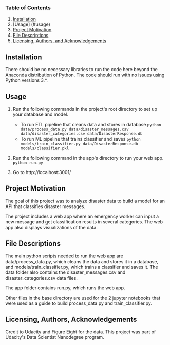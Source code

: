 ### Table of Contents

1. [Installation](#installation)
2. [Usage] (#usage)
3. [Project Motivation](#motivation)
4. [File Descriptions](#files)
6. [Licensing, Authors, and Acknowledgements](#licensing)

## Installation <a name="installation"></a>

There should be no necessary libraries to run the code here beyond the Anaconda distribution of Python.  The code should run with no issues using Python versions 3.*.

## Usage <a name="usage"></a>

1. Run the following commands in the project's root directory to set up your database and model.

    - To run ETL pipeline that cleans data and stores in database
        `python data/process_data.py data/disaster_messages.csv data/disaster_categories.csv data/DisasterResponse.db`
    - To run ML pipeline that trains classifier and saves
        `python models/train_classifier.py data/DisasterResponse.db models/classifier.pkl`

2. Run the following command in the app's directory to run your web app.
    `python run.py`

3. Go to http://localhost:3001/

## Project Motivation<a name="motivation"></a>

The goal of this project was to analyze disaster data to build a model for an API that classifies disaster messages.

The project includes a web app where an emergency worker can input a new message and get classification results in several categories. The web app also displays visualizations of the data.

## File Descriptions <a name="files"></a>

The main python scripts needed to run the web app are data/process_data.py, which cleans the data and stores it in a database,
and models/train_classifier.py, which trains a classifier and saves it. The data folder also contains the disaster_messages.csv and disaster_categories.csv data files.

The app folder contains run.py, which runs the web app.

Other files in the base directory are used for the 2 jupyter notebooks that were used as a guide to build process_data.py and train_classifier.py.

## Licensing, Authors, Acknowledgements<a name="licensing"></a>

Credit to Udacity and Figure Eight for the data. This project was part of Udacity's Data Scientist Nanodegree program.